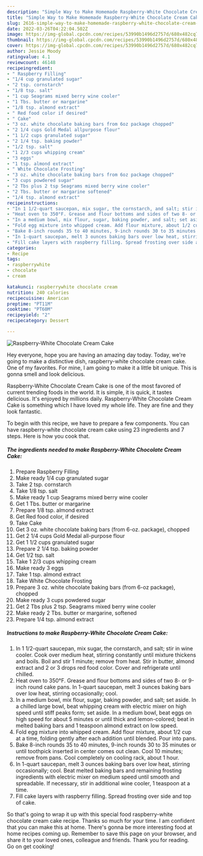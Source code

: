 ```yaml
---
description: "Simple Way to Make Homemade Raspberry-White Chocolate Cream Cake"
title: "Simple Way to Make Homemade Raspberry-White Chocolate Cream Cake"
slug: 2616-simple-way-to-make-homemade-raspberry-white-chocolate-cream-cake
date: 2022-03-26T04:22:04.502Z
image: https://img-global.cpcdn.com/recipes/53990b1496d2757d/680x482cq70/raspberry-white-chocolate-cream-cake-recipe-main-photo.jpg
thumbnail: https://img-global.cpcdn.com/recipes/53990b1496d2757d/680x482cq70/raspberry-white-chocolate-cream-cake-recipe-main-photo.jpg
cover: https://img-global.cpcdn.com/recipes/53990b1496d2757d/680x482cq70/raspberry-white-chocolate-cream-cake-recipe-main-photo.jpg
author: Jessie Moody
ratingvalue: 4.1
reviewcount: 46148
recipeingredient:
- " Raspberry Filling"
- "1/4 cup granulated sugar"
- "2 tsp. cornstarch"
- "1/8 tsp. salt"
- "1 cup Seagrams mixed berry wine cooler"
- "1 Tbs. butter or margarine"
- "1/8 tsp. almond extract"
- " Red food color if desired"
- " Cake"
- "3 oz. white chocolate baking bars from 6oz package chopped"
- "2 1/4 cups Gold Medal allpurpose flour"
- "1 1/2 cups granulated sugar"
- "2 1/4 tsp. baking powder"
- "1/2 tsp. salt"
- "1 2/3 cups whipping cream"
- "3 eggs"
- "1 tsp. almond extract"
- " White Chocolate Frosting"
- "3 oz. white chocolate baking bars from 6oz package chopped"
- "3 cups powdered sugar"
- "2 Tbs plus 2 tsp Seagrams mixed berry wine cooler"
- "2 Tbs. butter or margarine softened"
- "1/4 tsp. almond extract"
recipeinstructions:
- "In 1 1/2-quart saucepan, mix sugar, the cornstarch, and salt; stir in wine cooler. Cook over medium heat, stirring constantly until mixture thickens and boils. Boil and stir 1 minute; remove from heat. Stir in butter, almond extract and 2 or 3 drops red food color. Cover and refrigerate until chilled."
- "Heat oven to 350°F. Grease and flour bottoms and sides of two 8- or 9-inch round cake pans. In 1-quart saucepan, melt 3 ounces baking bars over low heat, stirring occasionally; cool."
- "In a medium bowl, mix flour, sugar, baking powder, and salt; set aside. In a chilled large bowl, beat whipping cream with electric mixer on high speed until stiff peaks form; set aside. In a medium bowl, beat eggs on high speed for about 5 minutes or until thick and lemon-colored; beat in melted baking bars and 1 teaspoon almond extract on low speed."
- "Fold egg mixture into whipped cream. Add flour mixture, about 1/2 cup at a time, folding gently after each addition until blended. Pour into pans."
- "Bake 8-inch rounds 35 to 40 minutes, 9-inch rounds 30 to 35 minutes or until toothpick inserted in center comes out clean. Cool 10 minutes; remove from pans. Cool completely on cooling rack, about 1 hour."
- "In 1-quart saucepan, melt 3 ounces baking bars over low heat, stirring occasionally; cool. Beat melted baking bars and remaining frosting ingredients with electric mixer on medium speed until smooth and spreadable. If necessary, stir in additional wine cooler, 1 teaspoon at a time."
- "Fill cake layers with raspberry filling. Spread frosting over side and top of cake."
categories:
- Recipe
tags:
- raspberrywhite
- chocolate
- cream

katakunci: raspberrywhite chocolate cream 
nutrition: 240 calories
recipecuisine: American
preptime: "PT11M"
cooktime: "PT60M"
recipeyield: "2"
recipecategory: Dessert

---
```



![Raspberry-White Chocolate Cream Cake](https://img-global.cpcdn.com/recipes/53990b1496d2757d/680x482cq70/raspberry-white-chocolate-cream-cake-recipe-main-photo.jpg)

Hey everyone, hope you are having an amazing day today. Today, we're going to make a distinctive dish, raspberry-white chocolate cream cake. One of my favorites. For mine, I am going to make it a little bit unique. This is gonna smell and look delicious.



Raspberry-White Chocolate Cream Cake is one of the most favored of current trending foods in the world. It is simple, it is quick, it tastes delicious. It's enjoyed by millions daily. Raspberry-White Chocolate Cream Cake is something which I have loved my whole life. They are fine and they look fantastic.


To begin with this recipe, we have to prepare a few components. You can have raspberry-white chocolate cream cake using 23 ingredients and 7 steps. Here is how you cook that.

<!--inarticleads1-->

##### The ingredients needed to make Raspberry-White Chocolate Cream Cake:

1. Prepare  Raspberry Filling
1. Make ready 1/4 cup granulated sugar
1. Take 2 tsp. cornstarch
1. Take 1/8 tsp. salt
1. Make ready 1 cup Seagrams mixed berry wine cooler
1. Get 1 Tbs. butter or margarine
1. Prepare 1/8 tsp. almond extract
1. Get  Red food color, if desired
1. Take  Cake
1. Get 3 oz. white chocolate baking bars (from 6-oz. package), chopped
1. Get 2 1/4 cups Gold Medal all-purpose flour
1. Get 1 1/2 cups granulated sugar
1. Prepare 2 1/4 tsp. baking powder
1. Get 1/2 tsp. salt
1. Take 1 2/3 cups whipping cream
1. Make ready 3 eggs
1. Take 1 tsp. almond extract
1. Take  White Chocolate Frosting
1. Prepare 3 oz. white chocolate baking bars (from 6-oz package), chopped
1. Make ready 3 cups powdered sugar
1. Get 2 Tbs plus 2 tsp. Seagrams mixed berry wine cooler
1. Make ready 2 Tbs. butter or margarine, softened
1. Prepare 1/4 tsp. almond extract




<!--inarticleads2-->

##### Instructions to make Raspberry-White Chocolate Cream Cake:

1. In 1 1/2-quart saucepan, mix sugar, the cornstarch, and salt; stir in wine cooler. Cook over medium heat, stirring constantly until mixture thickens and boils. Boil and stir 1 minute; remove from heat. Stir in butter, almond extract and 2 or 3 drops red food color. Cover and refrigerate until chilled.
1. Heat oven to 350°F. Grease and flour bottoms and sides of two 8- or 9-inch round cake pans. In 1-quart saucepan, melt 3 ounces baking bars over low heat, stirring occasionally; cool.
1. In a medium bowl, mix flour, sugar, baking powder, and salt; set aside. In a chilled large bowl, beat whipping cream with electric mixer on high speed until stiff peaks form; set aside. In a medium bowl, beat eggs on high speed for about 5 minutes or until thick and lemon-colored; beat in melted baking bars and 1 teaspoon almond extract on low speed.
1. Fold egg mixture into whipped cream. Add flour mixture, about 1/2 cup at a time, folding gently after each addition until blended. Pour into pans.
1. Bake 8-inch rounds 35 to 40 minutes, 9-inch rounds 30 to 35 minutes or until toothpick inserted in center comes out clean. Cool 10 minutes; remove from pans. Cool completely on cooling rack, about 1 hour.
1. In 1-quart saucepan, melt 3 ounces baking bars over low heat, stirring occasionally; cool. Beat melted baking bars and remaining frosting ingredients with electric mixer on medium speed until smooth and spreadable. If necessary, stir in additional wine cooler, 1 teaspoon at a time.
1. Fill cake layers with raspberry filling. Spread frosting over side and top of cake.




So that's going to wrap it up with this special food raspberry-white chocolate cream cake recipe. Thanks so much for your time. I am confident that you can make this at home. There's gonna be more interesting food at home recipes coming up. Remember to save this page on your browser, and share it to your loved ones, colleague and friends. Thank you for reading. Go on get cooking!
